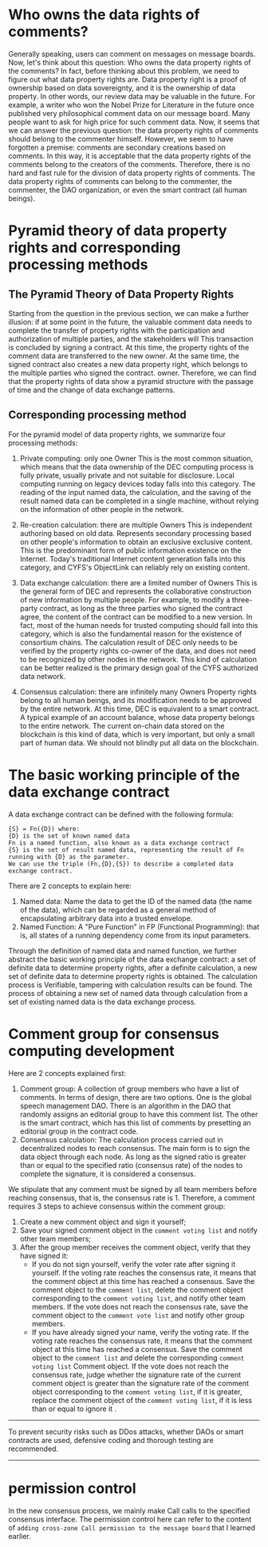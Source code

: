 # Who owns the data rights of comments?

Generally speaking, users can comment on messages on message boards.
Now, let's think about this question: Who owns the data property rights of the comments?
In fact, before thinking about this problem, we need to figure out what data property rights are.
Data property right is a proof of ownership based on data sovereignty, and it is the ownership of data property.
In other words, our review data may be valuable in the future. For example, a writer who won the Nobel Prize for Literature in the future once published very philosophical comment data on our message board. Many people want to ask for high price for such comment data.
Now, it seems that we can answer the previous question: the data property rights of comments should belong to the commenter himself.
However, we seem to have forgotten a premise: comments are secondary creations based on comments.
In this way, it is acceptable that the data property rights of the comments belong to the creators of the comments.
Therefore, there is no hard and fast rule for the division of data property rights of comments. The data property rights of comments can belong to the commenter, the commenter, the DAO organization, or even the smart contract (all human beings).

# Pyramid theory of data property rights and corresponding processing methods

## The Pyramid Theory of Data Property Rights

Starting from the question in the previous section, we can make a further illusion: if at some point in the future, the valuable comment data needs to complete the transfer of property rights with the participation and authorization of multiple parties, and the stakeholders will This transaction is concluded by signing a contract. At this time, the property rights of the comment data are transferred to the new owner. At the same time, the signed contract also creates a new data property right, which belongs to the multiple parties who signed the contract. owner.
Therefore, we can find that the property rights of data show a pyramid structure with the passage of time and the change of data exchange patterns.

## Corresponding processing method

For the pyramid model of data property rights, we summarize four processing methods:

1. Private computing: only one Owner
   This is the most common situation, which means that the data ownership of the DEC computing process is fully private, usually private and not suitable for disclosure. Local computing running on legacy devices today falls into this category. The reading of the input named data, the calculation, and the saving of the result named data can be completed in a single machine, without relying on the information of other people in the network.

2. Re-creation calculation: there are multiple Owners
   This is independent authoring based on old data. Represents secondary processing based on other people's information to obtain an exclusive exclusive content. This is the predominant form of public information existence on the Internet. Today's traditional Internet content generation falls into this category, and CYFS's ObjectLink can reliably rely on existing content.

3. Data exchange calculation: there are a limited number of Owners
   This is the general form of DEC and represents the collaborative construction of new information by multiple people. For example, to modify a three-party contract, as long as the three parties who signed the contract agree, the content of the contract can be modified to a new version.
   In fact, most of the human needs for trusted computing should fall into this category, which is also the fundamental reason for the existence of consortium chains.
   The calculation result of DEC only needs to be verified by the property rights co-owner of the data, and does not need to be recognized by other nodes in the network. This kind of calculation can be better realized is the primary design goal of the CYFS authorized data network.

4. Consensus calculation: there are infinitely many Owners
   Property rights belong to all human beings, and its modification needs to be approved by the entire network. At this time, DEC is equivalent to a smart contract. A typical example of an account balance, whose data property belongs to the entire network. The current on-chain data stored on the blockchain is this kind of data, which is very important, but only a small part of human data. We should not blindly put all data on the blockchain.

# The basic working principle of the data exchange contract

A data exchange contract can be defined with the following formula:

```
{S} = Fn({D}) where:
{D} is the set of known named data
Fn is a named function, also known as a data exchange contract
{S} is the set of result named data, representing the result of Fn running with {D} as the parameter.
We can use the triple (Fn,{D},{S}) to describe a completed data exchange contract.
```

There are 2 concepts to explain here:

1. Named data: Name the data to get the ID of the named data (the name of the data), which can be regarded as a general method of encapsulating arbitrary data into a trusted envelope.
2. Named Function: A "Pure Function" in FP (Functional Programming): that is, all states of a running dependency come from its input parameters.

Through the definition of named data and named function, we further abstract the basic working principle of the data exchange contract: a set of definite data to determine property rights, after a definite calculation, a new set of definite data to determine property rights is obtained. The calculation process is Verifiable, tampering with calculation results can be found. The process of obtaining a new set of named data through calculation from a set of existing named data is the data exchange process.

# Comment group for consensus computing development

Here are 2 concepts explained first:

1. Comment group: A collection of group members who have a list of comments. In terms of design, there are two options. One is the global speech management DAO. There is an algorithm in the DAO that randomly assigns an editorial group to have this comment list. The other is the smart contract, which has this list of comments by presetting an editorial group in the contract code.
2. Consensus calculation: The calculation process carried out in decentralized nodes to reach consensus. The main form is to sign the data object through each node. As long as the signed ratio is greater than or equal to the specified ratio (consensus rate) of the nodes to complete the signature, it is considered a consensus.

We stipulate that any comment must be signed by all team members before reaching consensus, that is, the consensus rate is 1.
Therefore, a comment requires 3 steps to achieve consensus within the comment group:

1. Create a new comment object and sign it yourself;
2. Save your signed comment object in the `comment voting list` and notify other team members;
3. After the group member receives the comment object, verify that they have signed it:
   - If you do not sign yourself, verify the voter rate after signing it yourself. If the voting rate reaches the consensus rate, it means that the comment object at this time has reached a consensus. Save the comment object to the `comment list`, delete the comment object corresponding to the `comment voting list`, and notify other team members. If the vote does not reach the consensus rate, save the comment object to the `comment vote list` and notify other group members.
   - If you have already signed your name, verify the voting rate. If the voting rate reaches the consensus rate, it means that the comment object at this time has reached a consensus. Save the comment object to the `comment list` and delete the corresponding `comment voting list` Comment object. If the vote does not reach the consensus rate, judge whether the signature rate of the current comment object is greater than the signature rate of the comment object corresponding to the `comment voting list`, if it is greater, replace the comment object of the `comment voting list`, if it is less than or equal to ignore it .

---

To prevent security risks such as DDos attacks, whether DAOs or smart contracts are used, defensive coding and thorough testing are recommended.

---

# permission control

In the new consensus process, we mainly make Call calls to the specified consensus interface. The permission control here can refer to the content of `adding cross-zone Call permission to the message board` that I learned earlier.
